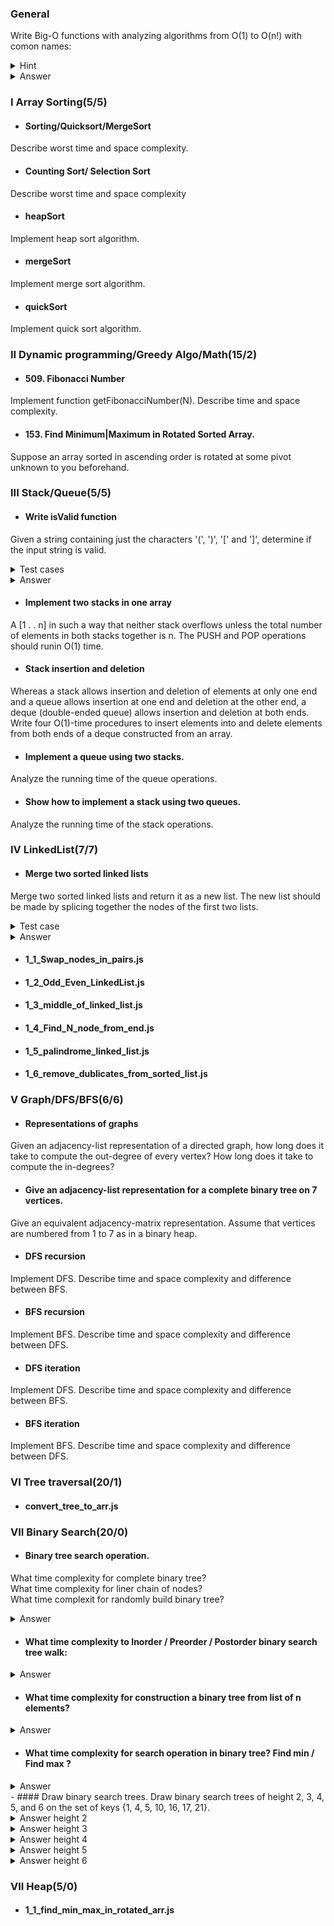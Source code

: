 ### General

Write Big-O functions with analyzing algorithms from O(1) to O(n!) with comon names:

<details>
 <summary>Hint</summary>

```
O(1)
O(log(n))
O((log(n))c)
O(n)
O(n^2)
O(n^c)
O(c^n)
O(n!)
```
</details>

<details>
 <summary>Answer</summary>
 
``` 
O(1) - constant time
O(log(n)) - logarithmic time
O((log(n))c) - polylogarithmic time
O(n) - linear time
O(n^2) - quadratic time
O(n^c) - polynomial time
O(c^n) - exponential time
O(n!) - factorial time
```

</details>

### I Array Sorting(5/5)

- #### Sorting/Quicksort/MergeSort
Describe worst time and space complexity.

- #### Counting Sort/ Selection Sort
Describe worst time and space complexity

- #### heapSort
Implement heap sort algorithm.

- #### mergeSort
Implement merge sort algorithm.

- #### quickSort
Implement quick sort algorithm.

### II Dynamic programming/Greedy Algo/Math(15/2)

- #### 509. Fibonacci Number
Implement function getFibonacciNumber(N). Describe time and space complexity.

- ####  153. Find Minimum|Maximum in Rotated Sorted Array.
Suppose an array sorted in ascending order is rotated at some pivot unknown to you beforehand.

### III Stack/Queue(5/5)

- #### Write isValid function
Given a string containing just the characters '(', ')', '[' and ']', determine if the input string is valid.

<details>
 <summary>Test cases</summary>

```js
console.log('It should return true', isValid('[()]()') === true ? 'PASS' : 'FAIL');
console.log('It should return true', isValid('[([[()]])]()') === true ? 'PASS' : 'FAIL');
console.log('It should return true', isValid('[([[())]])]()') === false ? 'PASS' : 'FAIL');
console.log('It should return true', isValid('[([[()]])]()]') === false ? 'PASS' : 'FAIL');
```

</details>

<details>
 <summary>Answer</summary>
 
```js
function isValid(str) {
  const options = {'(' : ')', '[' : ']'};
  const stack = [];
  for (c of str) {
    if (options[c]) {
      stack.push(options[c]);
    }
    else if (stack.length === 0 || stack.pop() !== c) {
      return false;
    }
  }
  return stack.length === 0;
}
```

</details>

- #### Implement two stacks in one array
A [1 . . n] in such a way that neither stack overflows unless
the total number of elements in both stacks together is n. The PUSH and POP operations should runin O(1) time.

- #### Stack insertion and deletion
Whereas a stack allows insertion and deletion of elements at only one end and a queue allows insertion at one end and deletion at the other end, a deque (double-ended queue) allows insertion and deletion at both ends. Write four O(1)-time procedures to insert elements into and delete elements from both ends of a deque constructed from an array.

- #### Implement a queue using two stacks.
Analyze the running time of the queue operations.

- #### Show how to implement a stack using two queues.
Analyze the running time of the stack operations.

### IV LinkedList(7/7)

- #### Merge two sorted linked lists
Merge two sorted linked lists and return it as a new list. The new list should be made by splicing together the nodes of the first two lists.

<details>
 <summary>Test case</summary>

```js
const TEST_LINKED_LIST_1 = new Node(null, -1);
[1,2,3,4,5].reverse().map(el => TEST_LINKED_LIST_1.next = new Node(TEST_LINKED_LIST_1.next, el));

const TEST_LINKED_LIST_2 = new Node(null, -1);
[6,7,8,9,10].reverse().map(el => TEST_LINKED_LIST_2.next = new Node(TEST_LINKED_LIST_2.next, el));

console.log('It should return merged linked list', conmergeTwoLists(TEST_LINKED_LIST_1, TEST_LINKED_LIST_2));
```
</details>

<details>
 <summary>Answer</summary>

```js
const mergeTwoLists = (l1, l2) => {
  let mergedLinkedListHead = {val: -1, next: null};
  let runner = mergedLinkedListHead;

  while (l1 && l2) {
    if (l1.val > l2.val) {
      runner.next = l2;
      l2 = l2.next;
    }
    else {
      runner.next = l1;
      l1 = l1.next;
    }
    runner = runner.next;
  }
  // For case if l1 already empty, but l2 is not
  runner.next = l1 || l2;
  return mergedLinkedListHead.next;
}

class Node() {
  constructor(nextNode, value) {
    this.next = nextNode;
    this.value = value;
  }
}
```

</details>


- #### 1_1_Swap_nodes_in_pairs.js
- #### 1_2_Odd_Even_LinkedList.js
- #### 1_3_middle_of_linked_list.js
- #### 1_4_Find_N_node_from_end.js
- #### 1_5_palindrome_linked_list.js
- #### 1_6_remove_dublicates_from_sorted_list.js

### V Graph/DFS/BFS(6/6)

- #### Representations of graphs
Given an adjacency-list representation of a directed graph, how long does it take to compute the out-degree of every vertex? How long does it take to compute the in-degrees?
- #### Give an adjacency-list representation for a complete binary tree on 7 vertices.
Give an equivalent adjacency-matrix representation. Assume that vertices are numbered from 1 to 7 as in a binary heap.
- #### DFS recursion
Implement DFS. Describe time and space complexity and difference between BFS.
- #### BFS recursion
Implement BFS. Describe time and space complexity and difference between DFS.
- #### DFS iteration
Implement DFS. Describe time and space complexity and difference between BFS.
- #### BFS iteration
Implement BFS. Describe time and space complexity and difference between DFS.

### VI Tree traversal(20/1)
- #### convert_tree_to_arr.js
### VII Binary Search(20/0)
- #### Binary tree search operation.

What time complexity for complete binary tree? <br/>
What time complexity for liner chain of nodes? <br/>
What time complexit for randomly build binary tree? <br/>

<details>
 <summary>Answer</summary>
 
  - complete binary tree O (lg n)
  - liner chain of nodes O (n)
  - randomly build binary tree O (lg n)
</details>

- #### What time complexity to Inorder / Preorder / Postorder binary search tree walk:
<details>
 <summary>Answer</summary> 
 O (n)
</details>

- #### What time complexity for construction a binary tree from list of n elements?
<details>
 <summary>Answer</summary> 
 For constructing a binary tree from the list of n elements takes O(n log n) time for worst case
</details>

- #### What time complexity for search operation in binary tree? Find min / Find max ?
<details>
 <summary>Answer</summary> 
 Search operation O(h), where h is height of the tree <br/>
 Find min / Find max - O(h)
</details>   
- #### Draw binary search trees.
Draw binary search trees of height 2, 3, 4, 5, and 6 on the set of keys {1, 4, 5, 10, 16, 17, 21}.
<details>
 <summary>Answer height 2</summary>

```js
/* height 2
 *
 *        10 
 *       /   \
 *      4     17
 *     / \   /  \
 *    1   5  16  21
 */
```

</details>


<details>
 <summary>Answer height 3</summary>

```js
/* height 3
 *
 *        10 
 *       /   \
 *      5     17
 *     /     /  \
 *    4     16  21
 *   /
 *  1
 */
```

</details>

<details>
 <summary>Answer height 4</summary>

```js
/* height 4
 *
 *        10 
 *       /   \
 *      5     17
 *     /     /  \
 *    4     16  21
 *   /
 *  1
 */
```

</details>

<details>
 <summary>Answer height 5</summary>

```js
/* height 5
 *
 *              21
 *             /  \
 *            16   17
 *           /
 *          10
 *         /
 *        5
 *       /
 *      4
 *     /
 *    1
 */
```

</details>

<details>
 <summary>Answer height 6</summary>

```js
/* height 6
 *
 *                17
 *               /
 *              21
 *             /
 *            16
 *           /
 *          10
 *         /
 *        5
 *       /
 *      4
 *     /
 *    1
 */
```

</details>
  
### VII Heap(5/0)
- #### 1_1_find_min_max_in_rotated_arr.js
